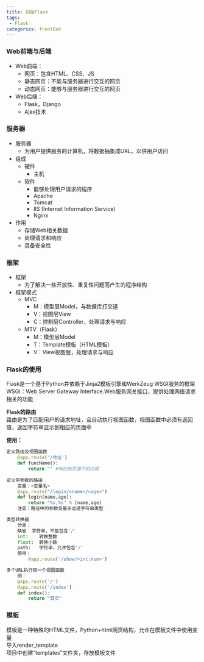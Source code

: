 ```yaml
---
title: 初始Flask
tags: 
 - Flask
categories: frontEnd
---
```


### Web前端与后端
* Web前端：
  * 网页：包含HTML、CSS、JS
  * 静态网页：不能与服务器进行交互的网页
  * 动态网页：能够与服务器进行交互的网页
* Web后端：
  * Flask，Django
  * Ajax技术
        
### 服务器
* 服务器
  * 为用户提供服务的计算机，将数据抽象成URL，以供用户访问
* 组成
  * 硬件
    * 主机
  * 软件
    * 能够处理用户请求的程序
    * Apache
    * Tomcat
    * IIS (Internet Information Service)
    * Nginx
* 作用
  * 存储Web相关数据
  * 处理请求和响应
  * 具备安全性
        
### 框架
* 框架
  * 为了解决一些开放性、重复性问题而产生的程序结构
* 框架模式
  * MVC
    * M：模型层Model，与数据库打交道
    * V：视图层View
    * C：控制层Controller，处理请求与响应
  * MTV（Flask）
    * M：模型层Model
    * T：Template模板（HTML模板）
    * V：View视图层，处理请求与响应
        	
### Flask的使用
Flask是一个基于Python并依赖于Jinja2模板引擎和WerkZeug WSGI服务的框架  
WSGI：Web Server Gateway Interface.Web服务网关接口，提供处理网络请求相关的功能

**Flask的路由**  
路由是为了匹配用户的请求地址，会自动执行视图函数，视图函数中必须有返回值，返回字符串显示到相应的页面中  
    	
**使用：**
```python
定义路由及视图函数
    @app.route('/地址')
    def funcName():
        return "" #响应到页面中的内容
    		
定义带参数的路由
    变量：<变量名>
    @app.route("/login/<name>/<age>")
    def login(name,age):
    	return "%s,%s" % (name,age)
    注意：路径中的参数变量永远是字符串类型

类型转换器
    分类：
    缺省	字符串，不能包含'/'
    int:	转换整数
    float:	转换小数
    path:	字符串，允许包含'/'
    使用：
    	@app.route('/show/<int:num>')

多个URL执行同一个视图函数
    例：
    @app.route('/')
    @app.route('/index')
    def index():
   		return "首页"
```
   						
### 模板 
模板是一种特殊的HTML文件，Python+html网页结构，允许在模板文件中使用变量  
导入render_template  
项目中创建“templates”文件夹，存放模板文件

